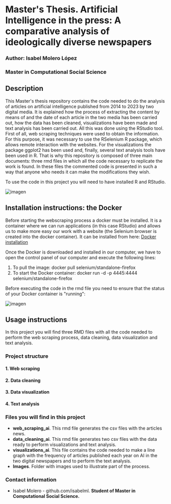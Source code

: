 # Master's Thesis. Artificial Intelligence in the press: A comparative analysis of ideologically diverse newspapers

### Author: Isabel Molero López
### Master in Computational Social Science

## Description

This Master's thesis repository contains the code needed to do the analysis of articles on artificial intelligence published from 2014 to 2023 by two digital media. It is explained how the process of extracting the content by means of and the date of each article in the two media has been carried out, how the data has been cleaned, visualizations have been made and text analysis has been carried out. All this was done using the RStudio tool. First of all, web scraping techniques were used to obtain the information. For this purpose, it was necessary to use the RSelenium R package, which allows remote interaction with the websites. For the visualizations the package ggplot2 has been used and, finally, several text analysis tools have been used in R. That is why this repository is composed of three main documents: three rmd files in which all the code necessary to replicate the work is found. In these files the commented code is presented in such a way that anyone who needs it can make the modifications they wish.

To use the code in this project you will need to have installed R and RStudio.  

![imagen](https://github.com/isabelml/tfm_r_project/assets/113594617/6c78e0df-26df-4a2d-95cf-c4b768ec24cc)

## Installation instructions: the Docker

Before starting the webscraping process a docker must be installed.
It is a container where we can run applications (in this case RStudio) and allows us to make more easy our work with a website (the Selenium browser is created into the docker container).
It can be installed from here: [Docker installation](https://www.docker.com/products/docker-desktop/)

Once the Docker is downloaded and installed in our computer, we have to open the control panel of our computer and execute the following lines: 
1. To pull the image: docker pull selenium/standalone-firefox
2. To start the Docker container: docker run -d -p 4445:4444 selenium/standalone-firefox

Before executing the code in the rmd file you need to ensure that the status of your Docker container is "running":

![imagen](https://user-images.githubusercontent.com/113594617/224956341-7695b0ba-40b5-4da4-a023-7474f6d84536.png)


## Usage instructions

In this project you will find three RMD files with all the code needed to perform the web scraping process, data cleaning, data visualization and text analysis.

### Project structure

#### 1. Web scraping
#### 2. Data cleaning
#### 3. Data visualization
#### 4. Text analysis

### Files you will find in this project

- **web_scraping_ai**. This rmd file generates the csv files with the articles news. 
- **data_cleaning_ai**. This rmd file generates two csv files with the data ready to perform visualizations and text analysis. 
- **visualizations_ai**. This file contains the code needed to make a line graph with the frequency of articles published each year on AI in the two digital newspapers and to perform the text analysis.
- **Images**. Folder with images used to illustrate part of the process.

### Contact information
- Isabel Molero - github.com/isabelml. **Student of Master in Computational Social Science.**


